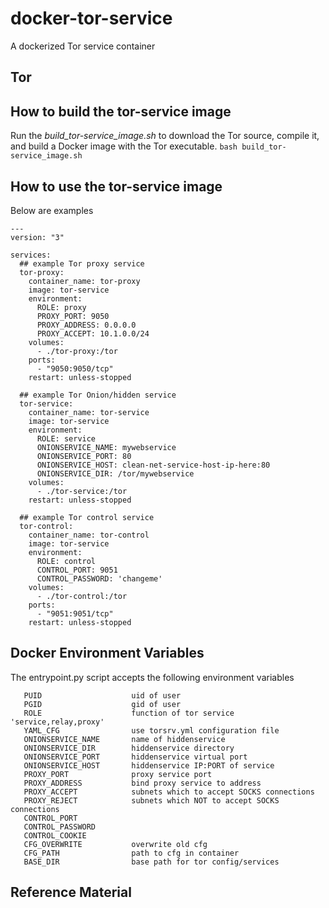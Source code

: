 # docker-tor-service
A dockerized Tor service container

## Tor


## How to build the tor-service image
Run the _build\_tor-service\_image.sh_ to download the Tor source, compile it, and build a Docker image with the Tor executable. 
`bash build_tor-service_image.sh`

## How to use the tor-service image
Below are examples

```
---
version: "3"

services:
  ## example Tor proxy service
  tor-proxy:
    container_name: tor-proxy
    image: tor-service
    environment:
      ROLE: proxy
      PROXY_PORT: 9050
      PROXY_ADDRESS: 0.0.0.0
      PROXY_ACCEPT: 10.1.0.0/24
    volumes:
      - ./tor-proxy:/tor
    ports:
      - "9050:9050/tcp"
    restart: unless-stopped

  ## example Tor Onion/hidden service
  tor-service:
    container_name: tor-service
    image: tor-service
    environment:
      ROLE: service
      ONIONSERVICE_NAME: mywebservice
      ONIONSERVICE_PORT: 80
      ONIONSERVICE_HOST: clean-net-service-host-ip-here:80
      ONIONSERVICE_DIR: /tor/mywebservice
    volumes:
      - ./tor-service:/tor
    restart: unless-stopped

  ## example Tor control service
  tor-control:
    container_name: tor-control
    image: tor-service
    environment:
      ROLE: control
      CONTROL_PORT: 9051
      CONTROL_PASSWORD: 'changeme'
    volumes:
      - ./tor-control:/tor
    ports:
      - "9051:9051/tcp"
    restart: unless-stopped
```

## Docker Environment Variables
The entrypoint.py script accepts the following environment variables
```
   PUID                    uid of user
   PGID                    gid of user
   ROLE                    function of tor service 'service,relay,proxy'
   YAML_CFG                use torsrv.yml configuration file
   ONIONSERVICE_NAME       name of hiddenservice
   ONIONSERVICE_DIR        hiddenservice directory
   ONIONSERVICE_PORT       hiddenservice virtual port
   ONIONSERVICE_HOST       hiddenservice IP:PORT of service
   PROXY_PORT              proxy service port
   PROXY_ADDRESS           bind proxy service to address
   PROXY_ACCEPT            subnets which to accept SOCKS connections
   PROXY_REJECT            subnets which NOT to accept SOCKS connections
   CONTROL_PORT             
   CONTROL_PASSWORD         
   CONTROL_COOKIE           
   CFG_OVERWRITE           overwrite old cfg
   CFG_PATH                path to cfg in container
   BASE_DIR                base path for tor config/services
```

## Reference Material

